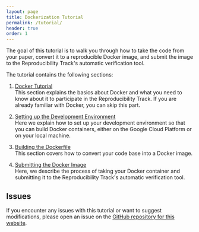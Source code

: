 ```yaml
---
layout: page
title: Dockerization Tutorial
permalink: /tutorial/
header: true
order: 1
---
```


The goal of this tutorial is to walk you through how to take the code from your paper, convert it to a reproducible Docker image, and submit the image to the Reproducibility Track's automatic verification tool.

The tutorial contains the following sections:

1. [Docker Tutorial](/tutorial/docker-tutorial)  
This section explains the basics about Docker and what you need to know about it to participate in the Reproducibility Track.
If you are already familiar with Docker, you can skip this part.

2. [Setting up the Development Environment](/tutorial/development-environment)  
Here we explain how to set up your development environment so that you can build Docker containers, either on the Google Cloud Platform or on your local machine.

3. [Building the Dockerfile](/tutorial/building-the-dockerfile)  
This section covers how to convert your code base into a Docker image.

4. [Submitting the Docker Image](/tutorial/submitting)  
Here, we describe the process of taking your Docker container and submitting it to the Reproducibility Track's automatic verification tool.

## Issues
If you encounter any issues with this tutorial or want to suggest modifications, please open an issue on the [GitHub repository for this website](https://github.com/naacl2022-reproducibility-track/naacl2022-reproducibility-track.github.io).

